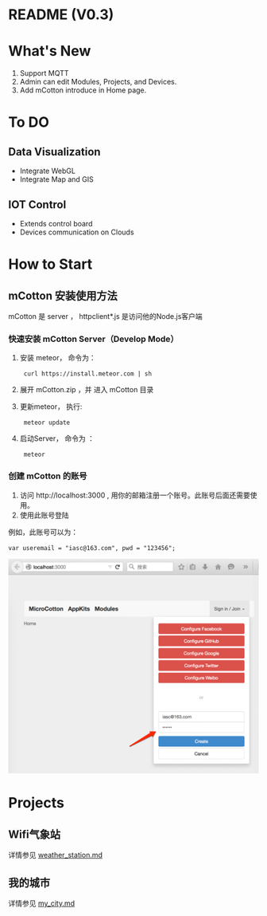 # README (V0.3)

# What's New

1. Support MQTT
2. Admin can edit Modules, Projects, and Devices.
3. Add mCotton introduce in Home page.

# To DO

## Data Visualization 

* Integrate WebGL
* Integrate Map and GIS

## IOT Control

* Extends control board
* Devices communication on Clouds 

# How to Start

## mCotton 安装使用方法

mCotton 是 server ， httpclient*.js 是访问他的Node.js客户端

### 快速安装 mCotton Server（Develop Mode）

1. 安装 meteor， 命令为： 

		curl https://install.meteor.com | sh

2. 展开 mCotton.zip ，并 进入 mCotton 目录
3. 更新meteor， 执行:  

		meteor update

4. 启动Server， 命令为 ： 

		meteor

### 创建 mCotton 的账号

1. 访问 http://localhost:3000 , 用你的邮箱注册一个账号。此账号后面还需要使用。
2. 使用此账号登陆

例如，此账号可以为：

    var useremail = "iasc@163.com", pwd = "123456";

![docs/mcotton_01.png](docs/mcotton_01.png)

# Projects

## Wifi气象站

详情参见 [weather_station.md](docs/weather_station.md)

## 我的城市

详情参见 [my_city.md](docs/my_city.md)
